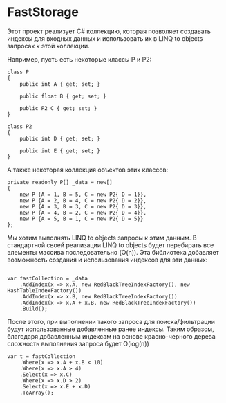 # FastStorage

Этот проект реализует C\# коллекцию, которая позволяет создавать индексы для входных данных и использовать их в LINQ to objects запросах к этой коллекции.

Например, пусть есть некоторые классы P и P2:

```CSharp
class P
{
    public int A { get; set; }

    public float B { get; set; }

    public P2 C { get; set; }
}

class P2
{
    public int D { get; set; }

    public int E { get; set; }
}
```
А также некоторая коллекция объектов этих классов:

```CSharp
private readonly P[] _data = new[]
{
    new P {A = 1, B = 5, C = new P2{ D = 1}},
    new P {A = 2, B = 4, C = new P2{ D = 2}},
    new P {A = 3, B = 3, C = new P2{ D = 3}},
    new P {A = 4, B = 2, C = new P2{ D = 4}},
    new P {A = 5, B = 1, C = new P2{ D = 5}}
};
```
Мы хотим выполнять LINQ to objects запросы к этим данным. 
В стандартной своей реализации LINQ to objects будет перебирать все элементы массива последовательно (O(n)). 
Эта библиотека добавляет возможность создания и использования индексов для эти данных:

```CSharp

var fastCollection = _data
    .AddIndex(x => x.A, new RedBlackTreeIndexFactory(), new HashTableIndexFactory())
    .AddIndex(x => x.B, new RedBlackTreeIndexFactory())
    .AddIndex(x => x.A + x.B, new RedBlackTreeIndexFactory())
    .Build();
```

После этого, при выполнении такого запроса для поиска/фильтрации будут использованные добавленные ранее индексы.
Таким образом, благодаря добавленным индексам на основе красно-черного дерева сложность выполнения запроса будет O(log(n))

```CSharp
var t = fastCollection
    .Where(x => x.A + x.B < 10)
    .Where(x => x.A > 4)
    .Select(x => x.C)
    .Where(x => x.D > 2)
    .Select(x => x.E + x.D)
    .ToArray();
```
